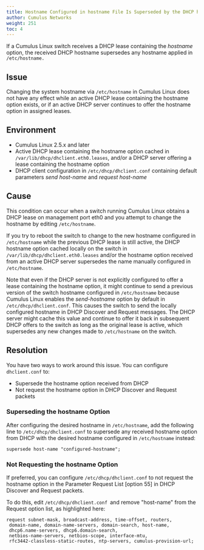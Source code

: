 ```yaml
---
title: Hostname Configured in hostname File Is Superseded by the DHCP hostname Option
author: Cumulus Networks
weight: 251
toc: 4
---
```


If a Cumulus Linux switch receives a DHCP lease containing the *hostname* option, the received DHCP hostname supersedes any hostname applied in `/etc/hostname.`

## Issue

Changing the system hostname via `/etc/hostname` in Cumulus Linux does not have any effect while an active DHCP lease containing the hostname option exists, or if an active DHCP server continues to offer the hostname option in assigned leases.

## Environment

- Cumulus Linux 2.5.x and later
- Active DHCP lease containing the hostname option cached in `/var/lib/dhcp/dhclient.eth0.leases`, and/or a DHCP server offering a lease containing the hostname option
- DHCP client configuration in `/etc/dhcp/dhclient.conf` containing default parameters *send host-name* and *request host-name*

## Cause

This condition can occur when a switch running Cumulus Linux obtains a DHCP lease on management port eth0 and you attempt to change the hostname by editing `/etc/hostname`.
<!-- vale off -->
If you try to reboot the switch to change to the new hostname configured in `/etc/hostname` while the previous DHCP lease is still active, the DHCP hostname option cached locally on the switch in `/var/lib/dhcp/dhclient.eth0.leases` and/or the hostname option received from an active DHCP server supersedes the name manually configured in `/etc/hostname`.
<!-- vale on -->
Note that even if the DHCP server is not explicitly configured to offer a lease containing the hostname option, it might continue to send a previous version of the switch hostname configured in `/etc/hostname` because Cumulus Linux enables the *send-hostname* option by default in `/etc/dhcp/dhclient.conf`. This causes the switch to send the locally configured hostname in DHCP Discover and Request messages. The DHCP server might cache this value and continue to offer it back in subsequent DHCP offers to the switch as long as the original lease is active, which supersedes any new changes made to `/etc/hostname` on the switch.

## Resolution

You have two ways to work around this issue. You can configure `dhclient.conf` to:

- Supersede the hostname option received from DHCP
- Not request the hostname option in DHCP Discover and Request packets

### Superseding the hostname Option

After configuring the desired hostname in `/etc/hostname`, add the following line to `/etc/dhcp/dhclient.conf` to supersede any received hostname option from DHCP with the desired hostname configured in `/etc/hostname` instead:

    supersede host-name "configured-hostname";

### Not Requesting the hostname Option

If preferred, you can configure `/etc/dhcp/dhclient.conf` to not request the hostname option in the Parameter Request List \[option 55\] in DHCP Discover and Request packets.

To do this, edit `/etc/dhcp/dhclient.conf `and remove \"host-name\" from the Request option list, as highlighted here:

    request subnet-mask, broadcast-address, time-offset, routers,
     domain-name, domain-name-servers, domain-search, host-name,
     dhcp6.name-servers, dhcp6.domain-search,
     netbios-name-servers, netbios-scope, interface-mtu,
     rfc3442-classless-static-routes, ntp-servers, cumulus-provision-url;
